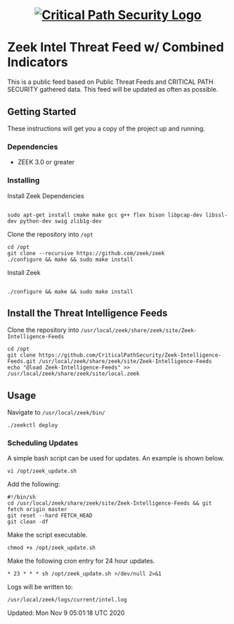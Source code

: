 <h1 align="center">

[![Critical Path Security Logo](https://www.criticalpathsecurity.com/wp-content/uploads/2020/09/CPS-LOGO-RESIZE.png)](https:://www.criticalpathsecurity.com)

</h1>

# Zeek Intel Threat Feed w/ Combined Indicators

This is a public feed based on Public Threat Feeds and CRITICAL PATH SECURITY gathered data.
This feed will be updated as often as possible.

## Getting Started

These instructions will get you a copy of the project up and running.

### Dependencies

* ZEEK 3.0 or greater

### Installing

Install Zeek Dependencies

```

sudo apt-get install cmake make gcc g++ flex bison libpcap-dev libssl-dev python-dev swig zlib1g-dev

```

Clone the repository into `/opt`

```
cd /opt
git clone --recursive https://github.com/zeek/zeek
./configure && make && sudo make install
```

Install Zeek
```

./configure && make && sudo make install

```

## Install the Threat Intelligence Feeds 

Clone the repository into `/usr/local/zeek/share/zeek/site/Zeek-Intelligence-Feeds`

```
cd /opt
git clone https://github.com/CriticalPathSecurity/Zeek-Intelligence-Feeds.git /usr/local/zeek/share/zeek/site/Zeek-Intelligence-Feeds
echo "@load Zeek-Intelligence-Feeds" >> /usr/local/zeek/share/zeek/site/local.zeek
```

## Usage

Navigate to `/usr/local/zeek/bin/`

```
./zeekctl deploy
```

### Scheduling Updates

A simple bash script can be used for updates.  An example is shown below.

```
vi /opt/zeek_update.sh
```

Add the following:

```
#!/bin/sh
cd /usr/local/zeek/share/zeek/site/Zeek-Intelligence-Feeds && git fetch origin master
git reset --hard FETCH_HEAD
git clean -df 
```

Make the script executable. 
```
chmod +x /opt/zeek_update.sh
```

Make the following cron entry for 24 hour updates.
```
* 23 * * * sh /opt/zeek_update.sh >/dev/null 2>&1
```

Logs will be written to: 

```
/usr/local/zeek/logs/current/intel.log
```

Updated: 
Mon Nov  9 05:01:18 UTC 2020
